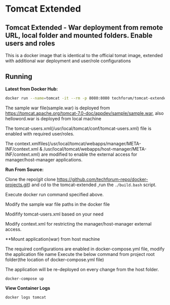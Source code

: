 # Tomcat Extended 

## Tomcat Extended - War deployment from remote URL, local folder and mounted folders. Enable users and roles

This is a docker image that is identical to the official tomat image, extended with additional war deployment and user/role configurations

## Running

**Latest from Docker Hub:**

```sh
docker run --name=tomcat -it --rm -p 8080:8080 techforum/tomcat-extended
```

The sample war file(sample.war) is deployed from https://tomcat.apache.org/tomcat-7.0-doc/appdev/sample/sample.war, also helloword.war is deployed from local machine

The tomcat-users.xml(/usr/local/tomcat/conf/tomcat-users.xml) file is enabled with required user/roles.

The context.xmlfiles(/usr/local/tomcat/webapps/manager/META-INF/context.xml & /usr/local/tomcat/webapps/host-manager/META-INF/context.xml) are modified to enable the external access for manager/host-manager applications.

**Run From Source:**

Clone the repo(git clone https://github.com/techforum-repo/docker-projects.git) and cd to the tomcat-extended ,run the `./build.bash` script.

Execute docker run command specified above.

Modify the sample war file paths in the docker file

Modifify tomcat-users.xml based on your need

Modify context.xml for restricting the manager/host-manager external access.

**Mount application(war) from host machine

The required configurations are enabled in docker-compose.yml file, modify the application file name
Execute the below command from project root folder(the location of docker-compose.yml file)

The application will be re-deployed on every change from the host folder.

```
docker-compose up
```

**View Container Logs**

```
docker logs tomcat
```
